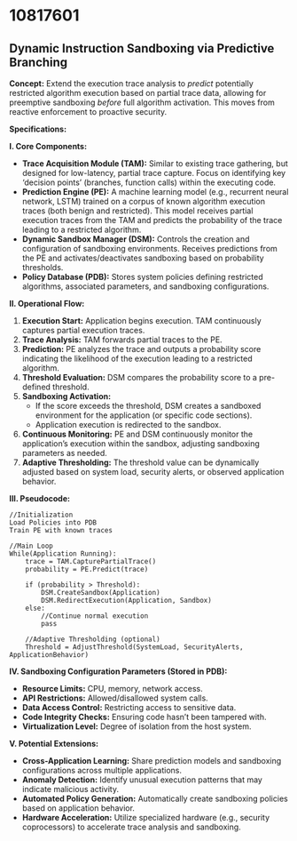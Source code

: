 # 10817601

## Dynamic Instruction Sandboxing via Predictive Branching

**Concept:** Extend the execution trace analysis to *predict* potentially restricted algorithm execution based on partial trace data, allowing for preemptive sandboxing *before* full algorithm activation. This moves from reactive enforcement to proactive security.

**Specifications:**

**I. Core Components:**

*   **Trace Acquisition Module (TAM):** Similar to existing trace gathering, but designed for low-latency, partial trace capture. Focus on identifying key ‘decision points’ (branches, function calls) within the executing code.
*   **Prediction Engine (PE):** A machine learning model (e.g., recurrent neural network, LSTM) trained on a corpus of known algorithm execution traces (both benign and restricted). This model receives partial execution traces from the TAM and predicts the probability of the trace leading to a restricted algorithm.
*   **Dynamic Sandbox Manager (DSM):** Controls the creation and configuration of sandboxing environments. Receives predictions from the PE and activates/deactivates sandboxing based on probability thresholds.
*   **Policy Database (PDB):** Stores system policies defining restricted algorithms, associated parameters, and sandboxing configurations.

**II. Operational Flow:**

1.  **Execution Start:** Application begins execution. TAM continuously captures partial execution traces.
2.  **Trace Analysis:** TAM forwards partial traces to the PE.
3.  **Prediction:** PE analyzes the trace and outputs a probability score indicating the likelihood of the execution leading to a restricted algorithm.
4.  **Threshold Evaluation:** DSM compares the probability score to a pre-defined threshold.
5.  **Sandboxing Activation:**
    *   If the score exceeds the threshold, DSM creates a sandboxed environment for the application (or specific code sections).
    *   Application execution is redirected to the sandbox.
6.  **Continuous Monitoring:** PE and DSM continuously monitor the application’s execution within the sandbox, adjusting sandboxing parameters as needed.
7.  **Adaptive Thresholding:** The threshold value can be dynamically adjusted based on system load, security alerts, or observed application behavior.

**III. Pseudocode:**

```
//Initialization
Load Policies into PDB
Train PE with known traces

//Main Loop
While(Application Running):
    trace = TAM.CapturePartialTrace()
    probability = PE.Predict(trace)

    if (probability > Threshold):
        DSM.CreateSandbox(Application)
        DSM.RedirectExecution(Application, Sandbox)
    else:
        //Continue normal execution
        pass
    
    //Adaptive Thresholding (optional)
    Threshold = AdjustThreshold(SystemLoad, SecurityAlerts, ApplicationBehavior)
```

**IV. Sandboxing Configuration Parameters (Stored in PDB):**

*   **Resource Limits:** CPU, memory, network access.
*   **API Restrictions:** Allowed/disallowed system calls.
*   **Data Access Control:** Restricting access to sensitive data.
*   **Code Integrity Checks:** Ensuring code hasn’t been tampered with.
*   **Virtualization Level:** Degree of isolation from the host system.

**V. Potential Extensions:**

*   **Cross-Application Learning:** Share prediction models and sandboxing configurations across multiple applications.
*   **Anomaly Detection:** Identify unusual execution patterns that may indicate malicious activity.
*   **Automated Policy Generation:** Automatically create sandboxing policies based on application behavior.
*   **Hardware Acceleration:** Utilize specialized hardware (e.g., security coprocessors) to accelerate trace analysis and sandboxing.